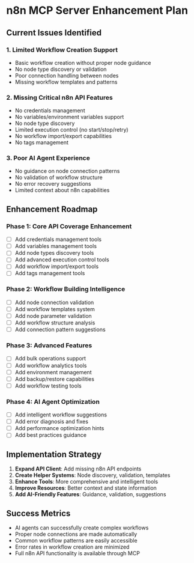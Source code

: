 # n8n MCP Server Enhancement Plan

## Current Issues Identified

### 1. Limited Workflow Creation Support
- Basic workflow creation without proper node guidance
- No node type discovery or validation
- Poor connection handling between nodes
- Missing workflow templates and patterns

### 2. Missing Critical n8n API Features
- No credentials management
- No variables/environment variables support
- No node type discovery
- Limited execution control (no start/stop/retry)
- No workflow import/export capabilities
- No tags management

### 3. Poor AI Agent Experience
- No guidance on node connection patterns
- No validation of workflow structure
- No error recovery suggestions
- Limited context about n8n capabilities

## Enhancement Roadmap

### Phase 1: Core API Coverage Enhancement
- [ ] Add credentials management tools
- [ ] Add variables management tools  
- [ ] Add node types discovery tools
- [ ] Add advanced execution control tools
- [ ] Add workflow import/export tools
- [ ] Add tags management tools

### Phase 2: Workflow Building Intelligence
- [ ] Add node connection validation
- [ ] Add workflow templates system
- [ ] Add node parameter validation
- [ ] Add workflow structure analysis
- [ ] Add connection pattern suggestions

### Phase 3: Advanced Features
- [ ] Add bulk operations support
- [ ] Add workflow analytics tools
- [ ] Add environment management
- [ ] Add backup/restore capabilities
- [ ] Add workflow testing tools

### Phase 4: AI Agent Optimization
- [ ] Add intelligent workflow suggestions
- [ ] Add error diagnosis and fixes
- [ ] Add performance optimization hints
- [ ] Add best practices guidance

## Implementation Strategy

1. **Expand API Client**: Add missing n8n API endpoints
2. **Create Helper Systems**: Node discovery, validation, templates
3. **Enhance Tools**: More comprehensive and intelligent tools
4. **Improve Resources**: Better context and state information
5. **Add AI-Friendly Features**: Guidance, validation, suggestions

## Success Metrics

- AI agents can successfully create complex workflows
- Proper node connections are made automatically
- Common workflow patterns are easily accessible
- Error rates in workflow creation are minimized
- Full n8n API functionality is available through MCP